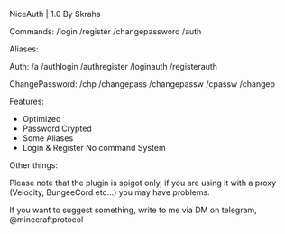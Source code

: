 NiceAuth | 1.0 By Skrahs

Commands:
/login
/register
/changepassword
/auth

Aliases:

Auth:
/a
/authlogin
/authregister
/loginauth
/registerauth

ChangePassword:
/chp
/changepass
/changepassw
/cpassw
/changep

Features:

- Optimized
- Password Crypted
- Some Aliases
- Login & Register No command System

Other things:

Please note that the plugin is spigot only, if you are using it with a proxy (Velocity, BungeeCord etc...) you may have problems.

If you want to suggest something, write to me via DM on telegram, @minecraftprotocol
